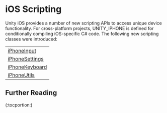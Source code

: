 iOS Scripting
=============


Unity iOS provides a number of new scripting APIs to access unique device functionality. For cross-platform projects, UNITY_IPHONE is defined for conditionally compiling iOS-specific C# code. The following new scripting classes were introduced:

|  |
|--|
|[iPhoneInput](scriptref:iphoneinput.html.html) |Access to multi-touch screen, accelerometer, device orientation and geographical location.
|[iPhoneSettings](scriptref:iphonesettings.html.html) |iOS specific settings, such as screen orientation, dimming and information about device hardware.
|[iPhoneKeyboard](scriptref:iphonekeyboard.html.html) |Support for native on-screen keyboard.
|[iPhoneUtils](scriptref:iphoneutils.html.html) |Useful functions for movie playback, anti-piracy protection and vibration.

Further Reading
---------------

(:tocportion:)
